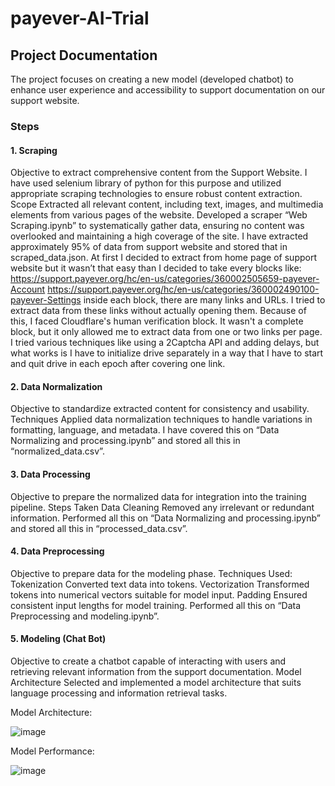 # payever-AI-Trial

## Project Documentation 

The project focuses on creating a new model (developed chatbot) to enhance user experience and accessibility to support documentation on our support website. 

### Steps

#### 1. Scraping
Objective to extract comprehensive content from the Support Website.
I have used selenium library of python for this purpose and utilized appropriate scraping technologies to ensure robust content extraction.
Scope Extracted all relevant content, including text, images, and multimedia elements from various pages of the website.
Developed a scraper “Web Scraping.ipynb” to systematically gather data, ensuring no content was overlooked and maintaining a high coverage of the site.
I have extracted approximately 95% of data from support website and stored that in scraped_data.json.
At first I decided to extract from home page of support website but it wasn’t that easy than I decided to take every blocks like:
https://support.payever.org/hc/en-us/categories/360002505659-payever-Account
https://support.payever.org/hc/en-us/categories/360002490100-payever-Settings
inside each block, there are many links and URLs. I tried to extract data from these links without actually opening them. Because of this, I faced Cloudflare's human verification block. It wasn't a complete block, but it only allowed me to extract data from one or two links per page.
I tried various techniques like using a 2Captcha API and adding delays, but what works is I have to initialize drive separately in a way that I have to start and quit drive in each epoch after covering one link. 

#### 2. Data Normalization
Objective to standardize extracted content for consistency and usability.
Techniques Applied data normalization techniques to handle variations in formatting, language, and metadata. I have covered this on “Data Normalizing and processing.ipynb” and stored all this in “normalized_data.csv”.
#### 3. Data Processing
Objective to prepare the normalized data for integration into the training pipeline.
Steps Taken
Data Cleaning Removed any irrelevant or redundant information. Performed all this on “Data Normalizing and processing.ipynb” and stored all this in “processed_data.csv”.

#### 4. Data Preprocessing
Objective to prepare data for the modeling phase.
Techniques Used:
Tokenization Converted text data into tokens.
Vectorization Transformed tokens into numerical vectors suitable for model input.
Padding Ensured consistent input lengths for model training. Performed all this on “Data Preprocessing and modeling.ipynb”.  

#### 5. Modeling (Chat Bot)
Objective to create a chatbot capable of interacting with users and retrieving relevant information from the support documentation.
Model Architecture Selected and implemented a model architecture that suits language processing and information retrieval tasks.

Model Architecture:

![image](https://github.com/user-attachments/assets/2207ee7a-4012-4d2c-ae8e-8f6b8b95970a)


Model Performance:

![image](https://github.com/user-attachments/assets/e545e844-b3b8-43e3-ac7d-470f175d261d)

 


